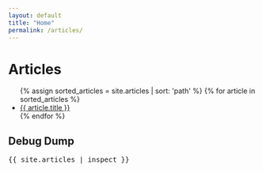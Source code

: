```yaml
---
layout: default
title: "Home"
permalink: /articles/
---
```


# Articles

<ul>
  {% assign sorted_articles = site.articles | sort: 'path' %}
  {% for article in sorted_articles %}
    <li><a href="{{ article.url }}">{{ article.title }}</a></li>
  {% endfor %}
</ul>
<h2>Debug Dump</h2>
<pre>
{{ site.articles | inspect }}
</pre>